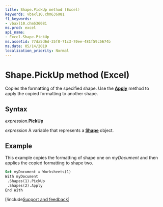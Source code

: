 ```yaml
---
title: Shape.PickUp method (Excel)
keywords: vbaxl10.chm636081
f1_keywords:
- vbaxl10.chm636081
ms.prod: excel
api_name:
- Excel.Shape.PickUp
ms.assetid: 77da5d6d-35f8-71c3-70ee-481f59c5674b
ms.date: 05/14/2019
localization_priority: Normal
---
```



# Shape.PickUp method (Excel)

Copies the formatting of the specified shape. Use the **[Apply](Excel.Shape.Apply.md)** method to apply the copied formatting to another shape.


## Syntax

_expression_.**PickUp**

_expression_ A variable that represents a **[Shape](Excel.Shape.md)** object.


## Example

This example copies the formatting of shape one on _myDocument_ and then applies the copied formatting to shape two.

```vb
Set myDocument = Worksheets(1) 
With myDocument 
 .Shapes(1).PickUp 
 .Shapes(2).Apply 
End With
```



[!include[Support and feedback](~/includes/feedback-boilerplate.md)]